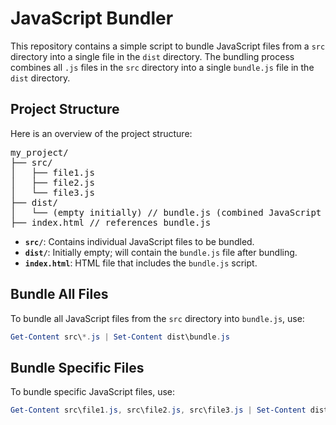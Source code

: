 # JavaScript Bundler

This repository contains a simple script to bundle JavaScript files from a `src` directory into a single file in the `dist` directory. The bundling process combines all `.js` files in the `src` directory into a single `bundle.js` file in the `dist` directory.

## Project Structure

Here is an overview of the project structure:

<pre>
my_project/
├── src/
│   ├── file1.js
│   ├── file2.js
│   └── file3.js
├── dist/
│   └── (empty initially) // bundle.js (combined JavaScript file)
├── index.html // references bundle.js
</pre>

- **`src/`**: Contains individual JavaScript files to be bundled.
- **`dist/`**: Initially empty; will contain the `bundle.js` file after bundling.
- **`index.html`**: HTML file that includes the `bundle.js` script.

## Bundle All Files

To bundle all JavaScript files from the `src` directory into `bundle.js`, use:

```powershell
Get-Content src\*.js | Set-Content dist\bundle.js
```

## Bundle Specific Files

To bundle specific JavaScript files, use:

```powershell
Get-Content src\file1.js, src\file2.js, src\file3.js | Set-Content dist\bundle.js
```
